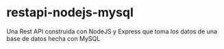 # restapi-nodejs-mysql
Una Rest API construida con NodeJS y Express que toma los datos de una base de datos hecha con MySQL
